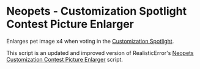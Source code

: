 # Neopets - Customization Spotlight Contest Picture Enlarger
Enlarges pet image x4 when voting in the [Customization Spotlight](https://www.neopets.com/spotlights/custompet/custom_spotlight_votes.phtml).

This script is an updated and improved version of RealisticError's [Neopets Customization Contest Picture Enlarger](https://greasyfork.org/en/scripts/373034-neopets-customization-contest-picture-enlarger) script.
